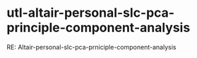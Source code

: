 # utl-altair-personal-slc-pca-principle-component-analysis
RE: Altair-personal-slc-pca-prniciple-component-analysis
